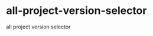 # all-project-version-selector
all project version selector

<script type="text/javascript" src="lang.js"></script>


